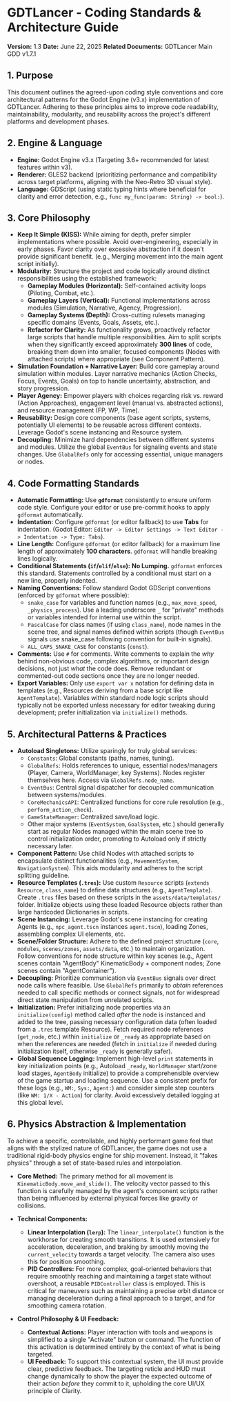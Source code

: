 # GDTLancer - Coding Standards & Architecture Guide

**Version:** 1.3
**Date:** June 22, 2025
**Related Documents:** GDTLancer Main GDD v1.7.1

## 1. Purpose

This document outlines the agreed-upon coding style conventions and core architectural patterns for the Godot Engine (v3.x) implementation of GDTLancer. Adhering to these principles aims to improve code readability, maintainability, modularity, and reusability across the project's different platforms and development phases.

## 2. Engine & Language

* **Engine:** Godot Engine v3.x (Targeting 3.6+ recommended for latest features within v3).
* **Renderer:** GLES2 backend (prioritizing performance and compatibility across target platforms, aligning with the Neo-Retro 3D visual style).
* **Language:** GDScript (using static typing hints where beneficial for clarity and error detection, e.g., `func my_func(param: String) -> bool:`).

## 3. Core Philosophy

* **Keep It Simple (KISS):** While aiming for depth, prefer simpler implementations where possible. Avoid over-engineering, especially in early phases. Favor clarity over excessive abstraction if it doesn't provide significant benefit. (e.g., Merging movement into the main agent script initially).
* **Modularity:** Structure the project and code logically around distinct responsibilities using the established framework:
    * **Gameplay Modules (Horizontal):** Self-contained activity loops (Piloting, Combat, etc.).
    * **Gameplay Layers (Vertical):** Functional implementations across modules (Simulation, Narrative, Agency, Progression).
    * **Gameplay Systems (Depth):** Cross-cutting rulesets managing specific domains (Events, Goals, Assets, etc.).
    * **Refactor for Clarity:** As functionality grows, proactively refactor large scripts that handle multiple responsibilities. Aim to split scripts when they significantly exceed approximately **300 lines** of code, breaking them down into smaller, focused components (Nodes with attached scripts) where appropriate (see Component Pattern).
* **Simulation Foundation + Narrative Layer:** Build core gameplay around simulation within modules. Layer narrative mechanics (Action Checks, Focus, Events, Goals) on top to handle uncertainty, abstraction, and story progression.
* **Player Agency:** Empower players with choices regarding risk vs. reward (Action Approaches), engagement level (manual vs. abstracted actions), and resource management (FP, WP, Time).
* **Reusability:** Design core components (base agent scripts, systems, potentially UI elements) to be reusable across different contexts. Leverage Godot's scene instancing and Resource system.
* **Decoupling:** Minimize hard dependencies between different systems and modules. Utilize the global `EventBus` for signaling events and state changes. Use `GlobalRefs` only for accessing essential, unique managers or nodes.

## 4. Code Formatting Standards

* **Automatic Formatting:** Use **`gdformat`** consistently to ensure uniform code style. Configure your editor or use pre-commit hooks to apply `gdformat` automatically.
* **Indentation:** Configure `gdformat` (or editor fallback) to use **Tabs** for indentation. (Godot Editor: `Editor -> Editor Settings -> Text Editor -> Indentation -> Type: Tabs`).
* **Line Length:** Configure `gdformat` (or editor fallback) for a maximum line length of approximately **100 characters**. `gdformat` will handle breaking lines logically.
* **Conditional Statements (`if`/`elif`/`else`):** **No Lumping.** `gdformat` enforces this standard. Statements controlled by a conditional must start on a new line, properly indented.
* **Naming Conventions:** Follow standard Godot GDScript conventions (enforced by `gdformat` where possible):
    * `snake_case` for variables and function names (e.g., `max_move_speed`, `_physics_process`). Use a leading underscore `_` for "private" methods or variables intended for internal use within the script.
    * `PascalCase` for class names (if using `class_name`), node names in the scene tree, and signal names defined within scripts (though `EventBus` signals use snake_case following convention for built-in signals).
    * `ALL_CAPS_SNAKE_CASE` for constants (`const`).
* **Comments:** Use `#` for comments. Write comments to explain the *why* behind non-obvious code, complex algorithms, or important design decisions, not just *what* the code does. Remove redundant or commented-out code sections once they are no longer needed.
* **Export Variables:** Only use `export var x` notation for defining data in templates (e.g., Resources deriving from a base script like `AgentTemplate`). Variables within standard node logic scripts should typically not be exported unless necessary for editor tweaking during development; prefer initialization via `initialize()` methods.

## 5. Architectural Patterns & Practices

* **Autoload Singletons:** Utilize sparingly for truly global services:
    * `Constants`: Global constants (paths, names, tuning).
    * `GlobalRefs`: Holds references to unique, essential nodes/managers (Player, Camera, WorldManager, key Systems). Nodes register themselves here. Access via `GlobalRefs.node_name`.
    * `EventBus`: Central signal dispatcher for decoupled communication between systems/modules.
    * `CoreMechanicsAPI`: Centralized functions for core rule resolution (e.g., `perform_action_check`).
    * `GameStateManager`: Centralized save/load logic.
    * Other major systems (`EventSystem`, `GoalSystem`, etc.) should generally start as regular Nodes managed within the main scene tree to control initialization order, promoting to Autoload only if strictly necessary later.
* **Component Pattern:** Use child Nodes with attached scripts to encapsulate distinct functionalities (e.g., `MovementSystem`, `NavigationSystem`). This aids modularity and adheres to the script splitting guideline.
* **Resource Templates (`.tres`):** Use custom `Resource` scripts (`extends Resource`, `class_name`) to define data structures (e.g., `AgentTemplate`). Create `.tres` files based on these scripts in the `assets/data/templates/` folder. Initialize objects using these loaded Resource objects rather than large hardcoded Dictionaries in scripts.
* **Scene Instancing:** Leverage Godot's scene instancing for creating Agents (e.g., `npc_agent.tscn` instances `agent.tscn`), loading Zones, assembling complex UI elements, etc.
* **Scene/Folder Structure:** Adhere to the defined project structure (`core`, `modules`, `scenes/zones`, `assets/data`, etc.) to maintain organization. Follow conventions for node structure within key scenes (e.g., Agent scenes contain "AgentBody" KinematicBody + component nodes; Zone scenes contain "AgentContainer").
* **Decoupling:** Prioritize communication via `EventBus` signals over direct node calls where feasible. Use `GlobalRefs` primarily to *obtain* references needed to call specific methods or connect signals, not for widespread direct state manipulation from unrelated scripts.
* **Initialization:** Prefer initializing node properties via an `initialize(config)` method called *after* the node is instanced and added to the tree, passing necessary configuration data (often loaded from a `.tres` template Resource). Fetch required node references (`get_node`, etc.) within `initialize` or `_ready` as appropriate based on when the references are needed (fetch in `initialize` if needed during initialization itself, otherwise `_ready` is generally safer).
* **Global Sequence Logging:** Implement high-level `print` statements in key initialization points (e.g., Autoload `_ready`, `WorldManager` start/zone load stages, `AgentBody` initialize) to provide a comprehensible overview of the game startup and loading sequence. Use a consistent prefix for these logs (e.g., `WM:`, `Sys:`, `Agent:`) and consider simple step counters (like `WM: 1/X - Action`) for clarity. Avoid excessively detailed logging at this global level.

## 6. Physics Abstraction & Implementation

To achieve a specific, controllable, and highly performant game feel that aligns with the stylized nature of GDTLancer, the game does not use a traditional rigid-body physics engine for ship movement. Instead, it "fakes physics" through a set of state-based rules and interpolation.

* **Core Method:** The primary method for all movement is `KinematicBody.move_and_slide()`. The velocity vector passed to this function is carefully managed by the agent's component scripts rather than being influenced by external physical forces like gravity or collisions.

* **Technical Components:**
    * **Linear Interpolation (`lerp`):** The `linear_interpolate()` function is the workhorse for creating smooth transitions. It is used extensively for acceleration, deceleration, and braking by smoothly moving the `current_velocity` towards a target velocity. The camera also uses this for position smoothing.
    * **PID Controllers:** For more complex, goal-oriented behaviors that require smoothly reaching and maintaining a target state without overshoot, a reusable `PIDController` class is employed. This is critical for maneuvers such as maintaining a precise orbit distance or managing deceleration during a final approach to a target, and for smoothing camera rotation.

* **Control Philosophy & UI Feedback:**
    * **Contextual Actions:** Player interaction with tools and weapons is simplified to a single "Activate" button or command. The function of this activation is determined entirely by the context of what is being targeted.
    * **UI Feedback:** To support this contextual system, the UI must provide clear, predictive feedback. The targeting reticle and HUD must change dynamically to show the player the expected outcome of their action *before* they commit to it, upholding the core UI/UX principle of Clarity.
